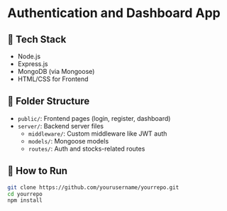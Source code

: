 # Authentication and Dashboard App

## 🔧 Tech Stack
- Node.js
- Express.js
- MongoDB (via Mongoose)
- HTML/CSS for Frontend

## 📁 Folder Structure
- `public/`: Frontend pages (login, register, dashboard)
- `server/`: Backend server files
  - `middleware/`: Custom middleware like JWT auth
  - `models/`: Mongoose models
  - `routes/`: Auth and stocks-related routes

## 🚀 How to Run

```bash
git clone https://github.com/yourusername/yourrepo.git
cd yourrepo
npm install
